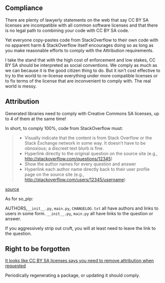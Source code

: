 Compliance
-----------
There are plenty of lawyerly statements on the web that say CC BY SA licenses are incompatible with all common
software licenses and that there is no legal path to combining your code with CC BY SA code.

Yet everyone copy-pastes code from StackOverflow to their own code with no apparent harm & StackOverflow itself
encourages doing so as long as you make reasonable efforts to comply with the Attribution requirements.

I take the stand that with the high cost of enforcement and low stakes, CC BY SA should be interpreted as social
conventions. We comply as much as we can because it is the good citizen thing to do. But it isn't cost effective
to try to the world to re-license everything under more compatible licenses or to fix terms of the license
that are inconvenient to comply with. The real world is messy.

Attribution
-----------
Generated libraries need to comply with Creative Commons SA licenses, up to 4 of them at the same time!

In short, to comply 100%, code from StackOverflow must:

>- Visually indicate that the content is from Stack Overflow or the Stack Exchange network in some way. It doesn’t have to be obnoxious; a discreet text blurb is fine.
>- Hyperlink directly to the original question on the source site (e.g., http://stackoverflow.com/questions/12345)
>- Show the author names for every question and answer
>- Hyperlink each author name directly back to their user profile page on the source site (e.g., http://stackoverflow.com/users/12345/username)

[source](https://stackoverflow.blog/2009/06/25/attribution-required/)

As for so_pip:

AUTHORS,`__init__.py`, `main.py`, `CHANGELOG.txt` all have authors and links to users in some form.
`__init__.py`, `main.py` all have links to the question or answer.

If you aggressively strip out cruft, you will at least need to leave the link to the question.

Right to be forgotten
---------------------
[It looks like CC BY SA licenses says you need to remove attribution when requested](https://wiki.creativecommons.org/wiki/License_Versions#Detailed_attribution_comparison_chart)

Periodically regenerating a package, or updating it should comply.
